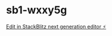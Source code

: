 # sb1-wxxy5g

[Edit in StackBlitz next generation editor ⚡️](https://stackblitz.com/~/github.com/JamhorA/sb1-wxxy5g)
